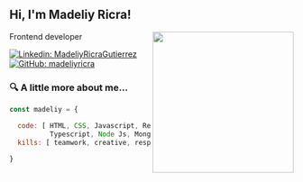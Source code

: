 ## Hi, I'm Madeliy Ricra!

<img align="right" src="https://media.giphy.com/media/UoLt6Tm8wlSnWGfSFs/giphy.gif" width="250"/>

<p>Frontend developer</p>

[![Linkedin: MadeliyRicraGutierrez](https://img.shields.io/badge/-MadeliyRicra-blue?style=flat-square&logo=Linkedin&logoColor=white&link=https://www.linkedin.com/in/madeliy-ricra-gutierrez-24b1311b5/)](https://www.linkedin.com/in/madeliy-ricra-gutierrez-24b1311b5/)
[![GitHub: madeliyricra](https://img.shields.io/github/followers/madeliyricra?label=follow&style=social)](https://github.com/madeliyricra)

### 🔍 A little more about me...
```javascript
const madeliy = {

  code: [ HTML, CSS, Javascript, React Js, Angular, 
          Typescript, Node Js, MongoDB, MySql ],
  kills: [ teamwork, creative, responsible, willing to learn ]
  
}
```
